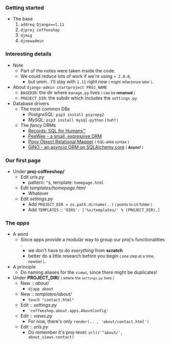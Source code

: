 ### Getting started
- The base 
    1. ```addreq Django==1.11```
    2. ```djproj coffeeshop```
    3. ```djmig```
    4. ```djnewadmin```

### Interesting details  
- Note
    - Part of the notes were taken inside the code.
    - We could reduce lots of work if we're using ```> 2.0.0```, 
        - but umm.. I'll stay with ```1.11``` right now <small>( might refactorize later )</small>.
- About ```django-admin startproject PROJ_NAME```
    - ```BASEDIR```: the dir where ```manage.py``` lives <small>( can be **renamed** )</small>
    - ```PROJECT_DIR```: the subdir which includes the ```settings.py```
- Database drivers
    - The most common DBs
        - *PostgreSQL*: ```pip3 install psycopg2```
        - *MySQL*: ```pip3 install mysql-python``` <small>( huh? )</small>
    - The *fancy* ORMs
        - [Records: SQL for Humans™](https://github.com/kennethreitz/records)
        - [PeeWee - a small, expressive ORM](https://github.com/coleifer/peewee)
        - [Pony Object Relational Mapper](https://github.com/ponyorm/pony) <small>( SQL-alike syntax )</small>
        - [GINO - an asyncio ORM on SQLAlchemy core](https://github.com/fantix/gino) <small>( **Async!** )</small>

### Our first page
- Under **proj-coffeeshop/**
    - Edit *urls.py*
        - pattern: ```^$```, template: ```homepage.html```
    - Edit *templates/homepage.html*
        - Whatever
    - Edit *settings.py*
        - Add ```PROJECT_DIR = os.path.dirname(..)``` <small>( points to crt folder )</small>
        - Add ```TEMPLATES``` :: ```'DIRS': ['%s/templates/' % (PROJECT_DIR),]```

### The *apps*
- A word
    - Since apps provide a modular way to group our proj's functionalities .
        - we don't have to do *everything* from **scratch**
        - better do a little research before you begin <small>( one step at a time, newbie! )</small>.
- A principle
    - Do naming aliases for the `views`, since there might be duplicates!
- Under **PROJECT_DIR/** <small>( where the ```settings.py``` lives )</small>
    - New :: *about/*
        - ```djapp about```
    - New :: *templates/about/*
        - ```touch "contact.html"```
    - Edit :: *settings.py*
        - ```'coffeeshop.about.apps.AboutConfig'```
    - Edit :: *views.py*
        - For now, there's only ```render(.. , 'about/contact.html')```
    - Edit :: *urls.py*
        - Do remember it's proj-level: ```url(r'^about/', about_views.contact)```
